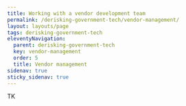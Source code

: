 ```yaml
---
title: Working with a vendor development team
permalink: /derisking-government-tech/vendor-management/
layout: layouts/page
tags: derisking-government-tech
eleventyNavigation:
  parent: derisking-government-tech
  key: vendor-management
  order: 5
  title: Vendor management
sidenav: true
sticky_sidenav: true
---
```


TK
